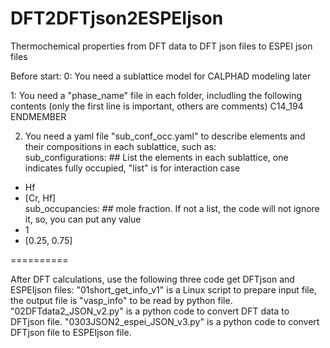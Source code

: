 # DFT2DFTjson2ESPEIjson
Thermochemical properties from DFT data to DFT json files to ESPEI json files

Before start: 
0: You need a sublattice model for CALPHAD modeling later 

1: You need a "phase_name" file in each folder, includling the following contents (only the first line is important, others are comments)
C14_194
ENDMEMBER

2. You need a yaml file "sub_conf_occ.yaml" to describe elements and their compositions in each sublattice, such as:  
sub_configurations: ## List the elements in each sublattice, one indicates fully occupied, "list" is for interaction case 
  - Hf
  - [Cr, Hf]  
sub_occupancies:    ## mole fraction. If not a list, the code will not ignore it, so, you can put any value
  - 1
  - [0.25, 0.75]

==========

After DFT calculations, use the following three code get DFTjson and ESPEIjson files:
"01short_get_info_v1" is a Linux script to prepare input file, the output file is "vasp_info" to be read by python file.
"02DFTdata2_JSON_v2.py" is a python code to convert DFT data to DFTjson file. 
"0303JSON2_espei_JSON_v3.py" is a python code to convert DFTjson file to ESPEIjson file.

